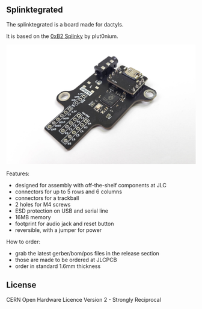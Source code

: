 ## Splinktegrated

The splinktegrated is a board made for dactyls.

It is based on the [0xB2 Splinky](https://github.com/plut0nium/0xB2) by plut0nium.

![](pics/1.jpg)

Features:

- designed for assembly with off-the-shelf components at JLC
- connectors for up to 5 rows and 6 columns
- connectors for a trackball
- 2 holes for M4 screws
- ESD protection on USB and serial line
- 16MB memory
- footprint for audio jack and reset button
- reversible, with a jumper for power

How to order:

- grab the latest gerber/bom/pos files in the release section
- those are made to be ordered at JLCPCB
- order in standard 1.6mm thickness  

## License

CERN Open Hardware Licence Version 2 - Strongly Reciprocal